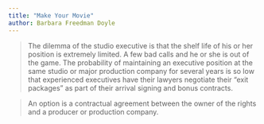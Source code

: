 ```yaml
---
title: "Make Your Movie"
author: Barbara Freedman Doyle
---
```


> The dilemma of the studio executive is that the shelf life of his or her position is extremely limited. A few bad calls and he or she is out of the game. The probability of maintaining an executive position at the same studio or major production company for several years is so low that experienced executives have their lawyers negotiate their “exit packages” as part of their arrival signing and bonus contracts.


> An option is a contractual agreement between the owner of the rights and a producer or production company.



